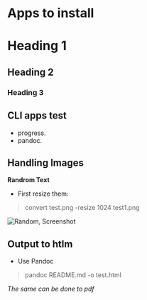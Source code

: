 
Apps to install
==============

# Heading 1
## Heading 2
### Heading 3


CLI apps test
--------
- progress.
- pandoc.


## Handling Images

**Randrom Text**

- First resize them:

> convert test.png -resize 1024 test1.png


![Random, Screenshot](test1.png)

## Output to htlm

- Use Pandoc

> pandoc README.md -o test.html

*The same can be done to pdf*
